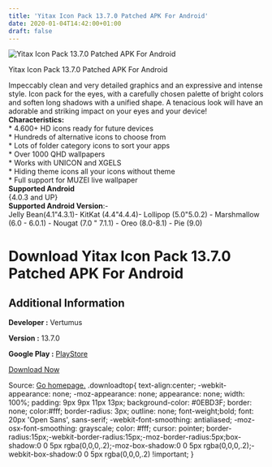 ```yaml
---
title: 'Yitax Icon Pack 13.7.0 Patched APK For Android'
date: 2020-01-04T14:42:00+01:00
draft: false
---
```


![Yitax Icon Pack 13.7.0 Patched APK For Android](https://i0.wp.com/apkhome.net/wp-content/uploads/2020/01/Yitax-Icon-Pack-13.7.0-Patched.png "Yitax Icon Pack 13.7.0 Patched APK For Android")

  

Yitax Icon Pack 13.7.0 Patched APK For Android

Impeccably clean and very detailed graphics and an expressive and intense style. Icon pack for the eyes, with a carefully chosen palette of bright colors and soften long shadows with a unified shape. A tenacious look will have an adorable and striking impact on your eyes and your device!  
**Characteristics:**  
\* 4.600+ HD icons ready for future devices  
\* Hundreds of alternative icons to choose from  
\* Lots of folder category icons to sort your apps  
\* Over 1000 QHD wallpapers  
\* Works with UNICON and XGELS  
\* Hiding theme icons all your icons without theme  
\* Full support for MUZEI live wallpaper  
**Supported Android**  
{4.0.3 and UP}  
**Supported Android Version**:-  
Jelly Bean(4.1"4.3.1)- KitKat (4.4"4.4.4)- Lollipop (5.0"5.0.2) - Marshmallow (6.0 - 6.0.1) - Nougat (7.0 " 7.1.1) - Oreo (8.0-8.1) - Pie (9.0)

Download Yitax Icon Pack 13.7.0 Patched APK For Android
=======================================================

Additional Information
----------------------

**Developer :** Vertumus

**Version :** 13.7.0

**Google Play :** [PlayStore](https://play.google.com/store/apps/details?id=com.vertumus.yitax)

  

[Download Now](https://store4app.co/post/yitax-icon-pack-13-7-0-patched-apk-for-android_1578145089)

  
Source: [Go homepage.](https://store4app.co/post/yitax-icon-pack-13-7-0-patched-apk-for-android_1578145089) .downloadtop{ text-align:center; -webkit-appearance: none; -moz-appearance: none; appearance: none; width: 100%; padding: 9px 9px 11px 13px; background-color: #0EBD3F; border: none; color:#fff; border-radius: 3px; outline: none; font-weight;bold; font: 20px 'Open Sans', sans-serif; -webkit-font-smoothing: antialiased; -moz-osx-font-smoothing: grayscale; color: #fff; cursor: pointer; border-radius:15px;-webkit-border-radius:15px;-moz-border-radius:5px;box-shadow:0 0 5px rgba(0,0,0,.2);-moz-box-shadow:0 0 5px rgba(0,0,0,.2);-webkit-box-shadow:0 0 5px rgba(0,0,0,.2) !important; }